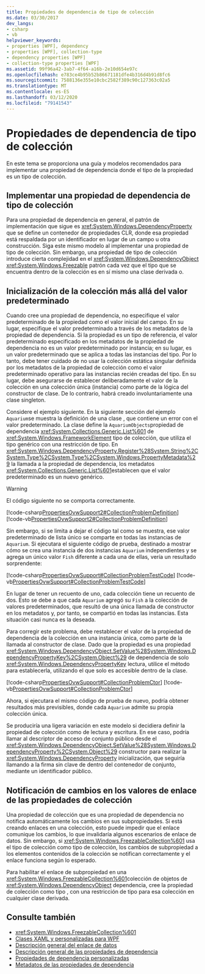 ```yaml
---
title: Propiedades de dependencia de tipo de colección
ms.date: 03/30/2017
dev_langs:
- csharp
- vb
helpviewer_keywords:
- properties [WPF], dependency
- properties [WPF], collection-type
- dependency properties [WPF]
- collection-type properties [WPF]
ms.assetid: 99f96a42-3ab7-4f64-a16b-2e10d654e97c
ms.openlocfilehash: e783ce4b95b52b86671181dfe4b316d4b91d8fc6
ms.sourcegitcommit: 7588136e355e10cbc2582f389c90c127363c02a5
ms.translationtype: MT
ms.contentlocale: es-ES
ms.lasthandoff: 03/12/2020
ms.locfileid: "79141543"
---
```

# <a name="collection-type-dependency-properties"></a>Propiedades de dependencia de tipo de colección
En este tema se proporciona una guía y modelos recomendados para implementar una propiedad de dependencia donde el tipo de la propiedad es un tipo de colección.  

<a name="implementing"></a>
## <a name="implementing-a-collection-type-dependency-property"></a>Implementar una propiedad de dependencia de tipo de colección  
 Para una propiedad de dependencia en general, el patrón de implementación que sigue es <xref:System.Windows.DependencyProperty> que se define un contenedor de propiedades CLR, donde esa propiedad está respaldada por un identificador en lugar de un campo u otra construcción. Siga este mismo modelo al implementar una propiedad de tipo de colección. Sin embargo, una propiedad de tipo de colección introduce cierta complejidad en el <xref:System.Windows.DependencyObject> <xref:System.Windows.Freezable> patrón cada vez que el tipo que se encuentra dentro de la colección es en sí mismo una clase derivada o.  
  
<a name="initializing"></a>
## <a name="initializing-the-collection-beyond-the-default-value"></a>Inicialización de la colección más allá del valor predeterminado  
 Cuando cree una propiedad de dependencia, no especifique el valor predeterminado de la propiedad como el valor inicial del campo. En su lugar, especifique el valor predeterminado a través de los metadatos de la propiedad de dependencia. Si la propiedad es un tipo de referencia, el valor predeterminado especificado en los metadatos de la propiedad de dependencia no es un valor predeterminado por instancia; en su lugar, es un valor predeterminado que se aplica a todas las instancias del tipo. Por lo tanto, debe tener cuidado de no usar la colección estática singular definida por los metadatos de la propiedad de colección como el valor predeterminado operativo para las instancias recién creadas del tipo. En su lugar, debe asegurarse de establecer deliberadamente el valor de la colección en una colección única (instancia) como parte de la lógica del constructor de clase. De lo contrario, habrá creado involuntariamente una clase singleton.  
  
 Considere el ejemplo siguiente. En la siguiente sección del ejemplo `Aquarium`se muestra la definición de una clase , que contiene un error con el valor predeterminado. La clase define la `AquariumObjects`propiedad de dependencia <xref:System.Collections.Generic.List%601> de <xref:System.Windows.FrameworkElement> tipo de colección, que utiliza el tipo genérico con una restricción de tipo. En <xref:System.Windows.DependencyProperty.Register%28System.String%2CSystem.Type%2CSystem.Type%2CSystem.Windows.PropertyMetadata%29> la llamada a la propiedad de dependencia, los metadatos <xref:System.Collections.Generic.List%601>establecen que el valor predeterminado es un nuevo genérico.

> [!WARNING]
> El código siguiente no se comporta correctamente.

 [!code-csharp[PropertiesOvwSupport2#CollectionProblemDefinition](~/samples/snippets/csharp/VS_Snippets_Wpf/PropertiesOvwSupport2/CSharp/page.xaml.cs#collectionproblemdefinition)]
 [!code-vb[PropertiesOvwSupport2#CollectionProblemDefinition](~/samples/snippets/visualbasic/VS_Snippets_Wpf/PropertiesOvwSupport2/visualbasic/page.xaml.vb#collectionproblemdefinition)]  
  
 Sin embargo, si se limita a dejar el código tal como se muestra, ese valor predeterminado de lista único se comparte en todas las instancias de `Aquarium`. Si ejecutara el siguiente código de prueba, destinado a mostrar cómo se crea una instancia de dos instancias `Aquarium` independientes y se agrega un único valor `Fish` diferente a cada una de ellas, vería un resultado sorprendente:  
  
 [!code-csharp[PropertiesOvwSupport#CollectionProblemTestCode](~/samples/snippets/csharp/VS_Snippets_Wpf/PropertiesOvwSupport/CSharp/page4.xaml.cs#collectionproblemtestcode)]
 [!code-vb[PropertiesOvwSupport#CollectionProblemTestCode](~/samples/snippets/visualbasic/VS_Snippets_Wpf/PropertiesOvwSupport/visualbasic/page4.xaml.vb#collectionproblemtestcode)]  
  
 En lugar de tener un recuento de uno, cada colección tiene un recuento de dos. Esto se debe a que cada `Aquarium` agregó su `Fish` a la colección de valores predeterminados, que resultó de una única llamada de constructor en los metadatos y, por tanto, se compartió en todas las instancias. Esta situación casi nunca es la deseada.  
  
 Para corregir este problema, debe restablecer el valor de la propiedad de dependencia de la colección en una instancia única, como parte de la llamada al constructor de clase. Dado que la propiedad es una propiedad <xref:System.Windows.DependencyObject.SetValue%28System.Windows.DependencyPropertyKey%2CSystem.Object%29> de dependencia de solo <xref:System.Windows.DependencyPropertyKey> lectura, utilice el método para establecerla, utilizando el que solo es accesible dentro de la clase.  
  
 [!code-csharp[PropertiesOvwSupport#CollectionProblemCtor](~/samples/snippets/csharp/VS_Snippets_Wpf/PropertiesOvwSupport/CSharp/page4.xaml.cs#collectionproblemctor)]
 [!code-vb[PropertiesOvwSupport#CollectionProblemCtor](~/samples/snippets/visualbasic/VS_Snippets_Wpf/PropertiesOvwSupport/visualbasic/page4.xaml.vb#collectionproblemctor)]  
  
 Ahora, si ejecutara el mismo código de prueba de nuevo, podría obtener resultados más previsibles, donde cada `Aquarium` admite su propia colección única.  
  
 Se produciría una ligera variación en este modelo si decidiera definir la propiedad de colección como de lectura y escritura. En ese caso, podría llamar al descriptor de acceso de conjunto público desde el <xref:System.Windows.DependencyObject.SetValue%28System.Windows.DependencyProperty%2CSystem.Object%29> constructor para realizar la <xref:System.Windows.DependencyProperty> inicialización, que seguiría llamando a la firma sin clave de dentro del contenedor de conjunto, mediante un identificador público.  
  
## <a name="reporting-binding-value-changes-from-collection-properties"></a>Notificación de cambios en los valores de enlace de las propiedades de colección  
 Una propiedad de colección que es una propiedad de dependencia no notifica automáticamente los cambios en sus subpropiedades. Si está creando enlaces en una colección, esto puede impedir que el enlace comunique los cambios, lo que invalidaría algunos escenarios de enlace de datos. Sin embargo, si <xref:System.Windows.FreezableCollection%601> usa el tipo de colección como tipo de colección, los cambios de subpropiedad a los elementos contenidos de la colección se notifican correctamente y el enlace funciona según lo esperado.  
  
 Para habilitar el enlace de subpropiedad en una <xref:System.Windows.FreezableCollection%601>colección de objetos de <xref:System.Windows.DependencyObject> dependencia, cree la propiedad de colección como tipo , con una restricción de tipo para esa colección en cualquier clase derivada.  
  
## <a name="see-also"></a>Consulte también

- <xref:System.Windows.FreezableCollection%601>
- [Clases XAML y personalizadas para WPF](xaml-and-custom-classes-for-wpf.md)
- [Descripción general del enlace de datos](../../../desktop-wpf/data/data-binding-overview.md)
- [Descripción general de las propiedades de dependencia](dependency-properties-overview.md)
- [Propiedades de dependencia personalizadas](custom-dependency-properties.md)
- [Metadatos de las propiedades de dependencia](dependency-property-metadata.md)
